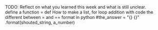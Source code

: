 TODO: Reflect on what you learned this week and what is still unclear.
define a function = def
How to make a list, for loop
addition with code
the different between = and ==
format in python #the_answer = "{} {}" .format(shouted_string, a_number)
